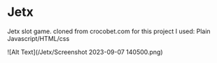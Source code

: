 # Jetx
Jetx slot game. cloned from crocobet.com
for this project I used: Plain Javascript/HTML/css

![Alt Text](/Jetx/Screenshot 2023-09-07 140500.png)
